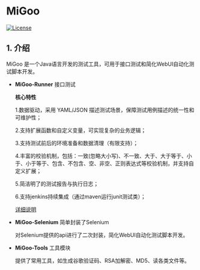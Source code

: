 # MiGoo

[![License](http://img.shields.io/:license-apache-brightgreen.svg)](https://github.com/XiaoMiSum/MiGoo/blob/master/LICENSE)


## 1. 介绍

MiGoo 是一个Java语言开发的测试工具，可用于接口测试和简化WebUI自动化测试脚本开发。

- **MiGoo-Runner** 接口测试
    
    **核心特性**
    
    1.数据驱动，采用 YAML/JSON 描述测试场景，保障测试用例描述的统一性和可维护性；
    
    2.支持扩展函数和自定义变量，可实现复杂的业务逻辑；
    
    3.支持测试前后的环境准备和数据清理（有限支持）；
    
    4.丰富的校验机制，包括：一致(忽略大小写)、不一致、大于、大于等于、小于、小于等于、包含、不包含、空、非空、正则表达式等校验机制，并支持自定义扩展；
    
    5.简洁明了的测试报告与执行日志；
    
    6.支持jenkins持续集成（通过maven运行junit测试类）；
    
    [详细说明](http://note.youdao.com/noteshare?id=568901613e4f36cfb23af2413e36fd09 "详细说明")
    
- **MiGoo-Selenium** 简单封装了Selenium

    对Selenium提供的api进行了二次封装，简化WebUI自动化测试脚本开发。
    
- **MiGoo-Tools** 工具模块

    提供了常用工具，如生成谷歌验证码、RSA加解密、MD5、读各类文件等。 